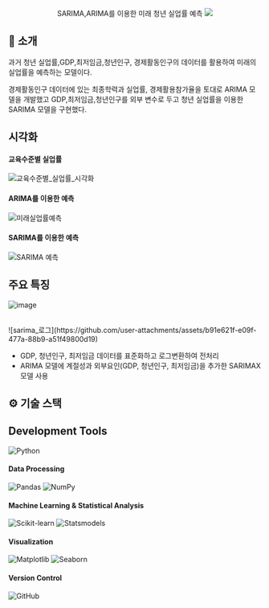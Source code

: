 <div align="center">

SARIMA,ARIMA를 이용한 미래 청년 실업률 예측
<img src="https://img.shields.io/badge/프로젝트 기간-2024.07~2024.11-green?style=flat&logoColor=white" />
</div>

## 📝 소개
과거 청년 실업률,GDP,최저임금,청년인구, 경제활동인구의 데이터를 활용하여 미래의 실업률을 예측하는 모델이다.

경제활동인구 데이터에 있는 최종학력과 실업률, 경제활용참가율을 토대로 ARIMA 모델을 개발했고
GDP,최저임금,청년인구를 외부 변수로 두고 청년 실업률을 이용한 SARIMA 모델을 구현했다.

## 시각화
#### 교육수준별 실업률 
![교육수준별_실업률_시각화](https://github.com/user-attachments/assets/3fd00def-efea-428a-a1d4-ef5bda036071)

#### ARIMA를 이용한 예측
![미래실업률예측](https://github.com/user-attachments/assets/422267f7-eb9e-46e0-8e56-e29bc4baf506)

#### SARIMA를 이용한 예측
![SARIMA 예측](https://github.com/user-attachments/assets/324d5a7d-9607-4e75-b670-21110b8deaf1)

## 주요 특징
![image](https://github.com/user-attachments/assets/6e680907-1ee4-465d-9f41-79769bbb33b8)


<br/>
![sarima_로그](https://github.com/user-attachments/assets/b91e621f-e09f-477a-88b9-a51f49800d19)

- GDP, 청년인구, 최저임금 데이터를 표준화하고 로그변환하여 전처리
- ARIMA 모델에 계절성과 외부요인(GDP, 청년인구, 최저임금)을 추가한 SARIMAX 모델 사용



## ⚙ 기술 스택
## Development Tools
![Python](https://img.shields.io/badge/Python-3776AB?style=for-the-badge&logo=python&logoColor=white)

#### Data Processing
![Pandas](https://img.shields.io/badge/Pandas-150458?style=for-the-badge&logo=pandas&logoColor=white)
![NumPy](https://img.shields.io/badge/NumPy-013243?style=for-the-badge&logo=numpy&logoColor=white)

#### Machine Learning & Statistical Analysis
![Scikit-learn](https://img.shields.io/badge/Scikit_learn-F7931E?style=for-the-badge&logo=scikit-learn&logoColor=white)
![Statsmodels](https://img.shields.io/badge/Statsmodels-2196F3?style=for-the-badge&logo=python&logoColor=white)

#### Visualization
![Matplotlib](https://img.shields.io/badge/Matplotlib-11557c?style=for-the-badge&logo=python&logoColor=white)
![Seaborn](https://img.shields.io/badge/Seaborn-385F73?style=for-the-badge&logo=python&logoColor=white)

#### Version Control
![GitHub](https://img.shields.io/badge/GitHub-181717?style=for-the-badge&logo=github&logoColor=white)
